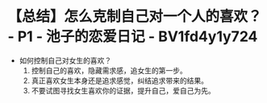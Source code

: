 # 【总结】怎么克制自己对一个人的喜欢？ - P1 - 池子的恋爱日记 - BV1fd4y1y724

-   如何控制自己对女生的喜欢？
    1.  控制自己的喜欢，隐藏需求感，追女生的第一步。
    2.  真正喜欢女生本身还是追求感觉，纠结追求带来的结果。
    3.  不要试图寻找女生喜欢你的证据，提升自己，爱自己为先。